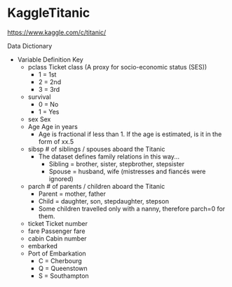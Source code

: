 # KaggleTitanic
https://www.kaggle.com/c/titanic/

Data Dictionary
* Variable	Definition	Key
  * pclass	Ticket class (A proxy for socio-economic status (SES))
    * 1 = 1st
    * 2 = 2nd
    * 3 = 3rd
  * survival
    * 0 = No
    * 1 = Yes
  * sex	Sex	
  * Age	Age in years
    * Age is fractional if less than 1. If the age is estimated, is it in the form of xx.5
  * sibsp	# of siblings / spouses aboard the Titanic
    * The dataset defines family relations in this way...
      * Sibling = brother, sister, stepbrother, stepsister
      * Spouse = husband, wife (mistresses and fiancés were ignored)
  * parch	# of parents / children aboard the Titanic
    * Parent = mother, father
    * Child = daughter, son, stepdaughter, stepson
    * Some children travelled only with a nanny, therefore parch=0 for them.	
  * ticket	Ticket number	
  * fare	Passenger fare	
  * cabin	Cabin number	
  * embarked
  * Port of Embarkation
    * C = Cherbourg
    * Q = Queenstown
    * S = Southampton